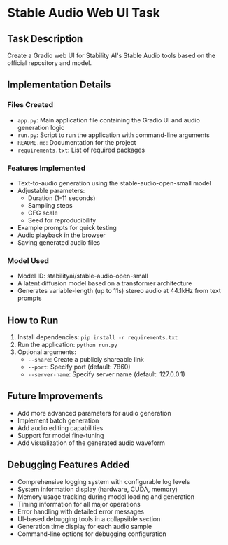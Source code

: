 # Stable Audio Web UI Task

## Task Description
Create a Gradio web UI for Stability AI's Stable Audio tools based on the official repository and model.

## Implementation Details

### Files Created
- `app.py`: Main application file containing the Gradio UI and audio generation logic
- `run.py`: Script to run the application with command-line arguments
- `README.md`: Documentation for the project
- `requirements.txt`: List of required packages

### Features Implemented
- Text-to-audio generation using the stable-audio-open-small model
- Adjustable parameters:
  - Duration (1-11 seconds)
  - Sampling steps
  - CFG scale
  - Seed for reproducibility
- Example prompts for quick testing
- Audio playback in the browser
- Saving generated audio files

### Model Used
- Model ID: stabilityai/stable-audio-open-small
- A latent diffusion model based on a transformer architecture
- Generates variable-length (up to 11s) stereo audio at 44.1kHz from text prompts

## How to Run
1. Install dependencies: `pip install -r requirements.txt`
2. Run the application: `python run.py`
3. Optional arguments:
   - `--share`: Create a publicly shareable link
   - `--port`: Specify port (default: 7860)
   - `--server-name`: Specify server name (default: 127.0.0.1)

## Future Improvements
- Add more advanced parameters for audio generation
- Implement batch generation
- Add audio editing capabilities
- Support for model fine-tuning
- Add visualization of the generated audio waveform

## Debugging Features Added
- Comprehensive logging system with configurable log levels
- System information display (hardware, CUDA, memory)
- Memory usage tracking during model loading and generation
- Timing information for all major operations
- Error handling with detailed error messages
- UI-based debugging tools in a collapsible section
- Generation time display for each audio sample
- Command-line options for debugging configuration
